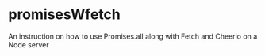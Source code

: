 # promisesWfetch
An instruction on how to use Promises.all along with Fetch and Cheerio on a Node server

